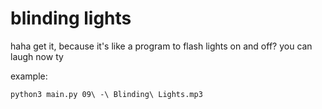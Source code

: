 # blinding lights

haha get it, because it's like a program to flash lights on and off? you can laugh now ty

example:

```shell
python3 main.py 09\ -\ Blinding\ Lights.mp3
```